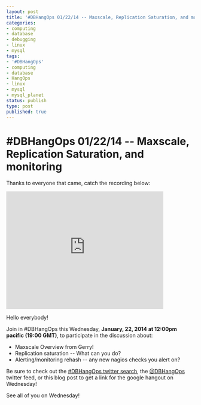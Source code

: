 ```yaml
---
layout: post
title: '#DBHangOps 01/22/14 -- Maxscale, Replication Saturation, and monitoring'
categories:
- computing
- database
- debugging
- linux
- mysql
tags:
- '#DBHangOps'
- computing
- database
- HangOps
- linux
- mysql
- mysql_planet
status: publish
type: post
published: true
---
```

\#DBHangOps 01/22/14 -- Maxscale, Replication Saturation, and monitoring
=========================================================

Thanks to everyone that came, catch the recording below:

<iframe width="420" height="315" src="http://www.youtube.com/embed/ecwC4xtTJbI" frameborder="0" allowfullscreen></iframe>

Hello everybody!

Join in \#DBHangOps this Wednesday, **January, 22, 2014 at 12:00pm pacific (19:00 GMT)**, to participate in the discussion about:

* Maxscale Overview from Gerry!
* Replication saturation -- What can you do?
* Alerting/monitoring rehash -- any new nagios checks you alert on?

Be sure to check out the [\#DBHangOps twitter search](https://twitter.com/search/realtime?q=%23DBHangOps), the [@DBHangOps](https://twitter.com/dbhangops) twitter feed, or this blog post to get a link for the google hangout on Wednesday!

See all of you on Wednesday!
